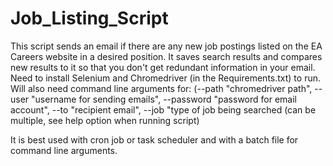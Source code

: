 # Job_Listing_Script
This script sends an email if there are any new job postings listed on the EA Careers website in a desired position.
It saves search results and compares new results to it so that you don't get redundant information in your email.
Need to install Selenium and Chromedriver (in the Requirements.txt) to run. Will also need command line arguments for: 
	(--path "chromedriver path", --user "username for sending emails", --password "password for email account", --to "recipient email", --job "type of job being searched (can be multiple, see help option when running script)

It is best used with cron job or task scheduler and with a batch file for command line arguments.

